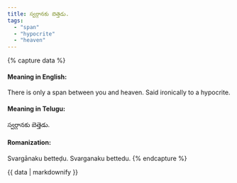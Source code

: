 ```yaml
---
title: స్వర్గానకు బెత్తెడు.
tags:
  - "span"
  - "hypocrite"
  - "heaven"
---
```


{% capture data %}
#### Meaning in English:
There is only a span between you and heaven.
Said ironically to a hypocrite.

#### Meaning in Telugu:
స్వర్గానకు బెత్తెడు.

#### Romanization:
Svargānaku betteḍu.
Svarganaku bettedu.
{% endcapture %}

{{ data | markdownify }}


